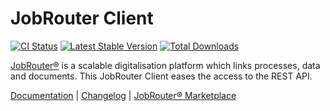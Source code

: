 # JobRouter Client

[![CI Status](https://github.com/jobrouter/php-rest-client/workflows/CI/badge.svg?branch=main)](https://github.com/jobrouter/php-rest-client/actions?query=workflow%3ACI)
[![Latest Stable Version](https://img.shields.io/packagist/v/jobrouter/php-rest-client.svg?label=stable)](https://packagist.org/packages/jobrouter/php-rest-client)
[![Total Downloads](https://img.shields.io/packagist/dt/jobrouter/php-rest-client.svg)](https://packagist.org/packages/jobrouter/php-rest-client)

[JobRouter®](https://www.jobrouter.com/) is a scalable digitalisation platform which links processes, data and
documents. This JobRouter Client eases the access to the REST API.

[Documentation](https://github.com/jobrouter/php-rest-client/blob/main/docs/index.md) |
[Changelog](https://github.com/jobrouter/php-rest-client/blob/main/CHANGELOG.md) |
[JobRouter® Marketplace](https://marketplace.jobrouter.com/en/product/jobrouter-client/)
